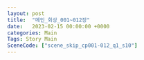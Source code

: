 ```yaml
---
layout: post
title:  "메인_회상_001~012장"
date:   2023-02-15 00:00:00 +0000
categories: Main
Tags: Story Main
SceneCode: ["scene_skip_cp001-012_q1_s10"]
---
```

